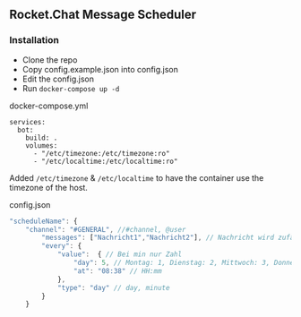## Rocket.Chat Message Scheduler
### Installation

- Clone the repo
- Copy config.example.json into config.json
- Edit the config.json
- Run ``docker-compose up -d``


docker-compose.yml

```version: "1.0"
services:
  bot:
    build: .
    volumes:
      - "/etc/timezone:/etc/timezone:ro"
      - "/etc/localtime:/etc/localtime:ro"
```

Added ``/etc/timezone`` & ``/etc/localtime`` to have the container use the timezone of the host.



config.json

```js	
"scheduleName": {
	"channel": "#GENERAL", //#channel, @user
		"messages": ["Nachricht1","Nachricht2"], // Nachricht wird zufällig ausgewählt
		"every": { 
			"value":  { // Bei min nur Zahl
				"day": 5, // Montag: 1, Dienstag: 2, Mittwoch: 3, Donnerstag: 4, Freitag: 5, Samstag: 6, Sonntag: 0, Täglich: daily
				"at": "08:38" // HH:mm	
			},
			"type": "day" // day, minute
		}
	}

```
